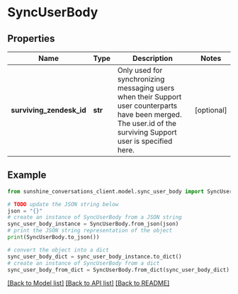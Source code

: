 # SyncUserBody


## Properties

Name | Type | Description | Notes
------------ | ------------- | ------------- | -------------
**surviving_zendesk_id** | **str** | Only used for synchronizing messaging users when their Support user counterparts have been merged. The user.id of the surviving Support user is specified here.   | [optional] 

## Example

```python
from sunshine_conversations_client.model.sync_user_body import SyncUserBody

# TODO update the JSON string below
json = "{}"
# create an instance of SyncUserBody from a JSON string
sync_user_body_instance = SyncUserBody.from_json(json)
# print the JSON string representation of the object
print(SyncUserBody.to_json())

# convert the object into a dict
sync_user_body_dict = sync_user_body_instance.to_dict()
# create an instance of SyncUserBody from a dict
sync_user_body_from_dict = SyncUserBody.from_dict(sync_user_body_dict)
```
[[Back to Model list]](../README.md#documentation-for-models) [[Back to API list]](../README.md#documentation-for-api-endpoints) [[Back to README]](../README.md)



